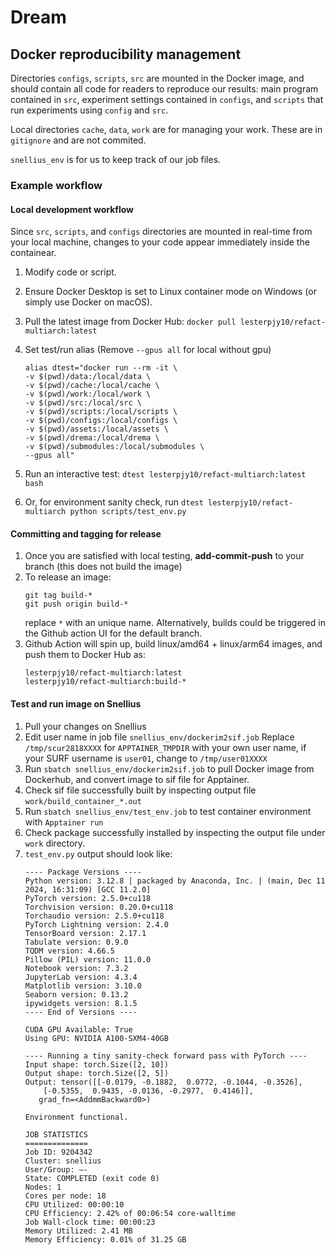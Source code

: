 # Dream



## Docker reproducibility management

Directories `configs`, `scripts`, `src` are mounted in the Docker image, and should contain all code for readers to reproduce our results: main program contained in `src`, experiment settings contained in `configs`, and `scripts` that run experiments using `config` and `src`.

Local directories `cache`, `data`, `work` are for managing your work. These are in `gitignore` and are not commited. 

`snellius_env` is for us to keep track of our job files.

### Example workflow

#### Local development workflow

Since `src`, `scripts`, and `configs` directories are mounted in real-time from your local machine, changes to your code appear immediately inside the containear.

  1. Modify code or script.
  2. Ensure Docker Desktop is set to Linux container mode on Windows (or simply use Docker on macOS).
  3. Pull the latest image from Docker Hub: `docker pull lesterpjy10/refact-multiarch:latest`
  4. Set test/run alias (Remove `--gpus all` for local without gpu) 
     ```
     alias dtest="docker run --rm -it \
     -v $(pwd)/data:/local/data \
     -v $(pwd)/cache:/local/cache \
     -v $(pwd)/work:/local/work \
     -v $(pwd)/src:/local/src \
     -v $(pwd)/scripts:/local/scripts \
     -v $(pwd)/configs:/local/configs \
     -v $(pwd)/assets:/local/assets \
     -v $(pwd)/drema:/local/drema \
     -v $(pwd)/submodules:/local/submodules \
     --gpus all"
     ```

  5. Run an interactive test: `dtest lesterpjy10/refact-multiarch:latest bash`
  6. Or, for environment sanity check, run `dtest lesterpjy10/refact-multiarch python scripts/test_env.py` 
 
#### Committing and tagging for release

  1. Once you are satisfied with local testing, **add-commit-push** to your branch (this does not build the image)
  2. To release an image:
     ```
     git tag build-* 
     git push origin build-*
     ```
     replace `*` with an unique name. Alternatively, builds could be triggered in the Github action UI for the default branch.
  3. Github Action will spin up, build linux/amd64 + linux/arm64 images, and push them to Docker Hub as:
     ```
     lesterpjy10/refact-multiarch:latest
     lesterpjy10/refact-multiarch:build-*
     ```

#### Test and run image on Snellius

  1. Pull your changes on Snellius
  2. Edit user name in job file `snellius_env/dockerim2sif.job` Replace `/tmp/scur2818XXXX` for `APPTAINER_TMPDIR` with your own user name, if your SURF username is `user01`, change to `/tmp/user01XXXX`
  3. Run `sbatch snellius_env/dockerim2sif.job` to pull Docker image from Dockerhub, and convert image to sif file for Apptainer.
  4. Check sif file successfully built by inspecting output file `work/build_container_*.out`
  5. Run `sbatch snellius_env/test_env.job` to test container environment with `Apptainer run`
  6. Check package successfully installed by inspecting the output file under `work` directory.
  7. `test_env.py` output should look like:
     ```
     ---- Package Versions ----
     Python version: 3.12.8 | packaged by Anaconda, Inc. | (main, Dec 11 2024, 16:31:09) [GCC 11.2.0]
     PyTorch version: 2.5.0+cu118
     Torchvision version: 0.20.0+cu118
     Torchaudio version: 2.5.0+cu118
     PyTorch Lightning version: 2.4.0
     TensorBoard version: 2.17.1
     Tabulate version: 0.9.0
     TQDM version: 4.66.5
     Pillow (PIL) version: 11.0.0
     Notebook version: 7.3.2
     JupyterLab version: 4.3.4
     Matplotlib version: 3.10.0
     Seaborn version: 0.13.2
     ipywidgets version: 8.1.5
     ---- End of Versions ----

     CUDA GPU Available: True
     Using GPU: NVIDIA A100-SXM4-40GB

     ---- Running a tiny sanity-check forward pass with PyTorch ----
     Input shape: torch.Size([2, 10])
     Output shape: torch.Size([2, 5])
     Output: tensor([[-0.0179, -0.1882,  0.0772, -0.1044, -0.3526],
	     [-0.5355,  0.9435, -0.0136, -0.2977,  0.4146]],
	    grad_fn=<AddmmBackward0>)

     Environment functional.

     JOB STATISTICS
     ==============
     Job ID: 9204342
     Cluster: snellius
     User/Group: —-
     State: COMPLETED (exit code 0)
     Nodes: 1
     Cores per node: 18
     CPU Utilized: 00:00:10
     CPU Efficiency: 2.42% of 00:06:54 core-walltime
     Job Wall-clock time: 00:00:23
     Memory Utilized: 2.41 MB
     Memory Efficiency: 0.01% of 31.25 GB
     ``` 

